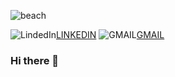 ![beach](https://cdn.wallpapersafari.com/8/86/dMuhLi.gif)

![LindedIn](https://tse4.mm.bing.net/th?id=OIP.DgVNhFcvWWSCxJpVWsry4wHaHV&pid=Api&P=0)[LINKEDIN](https://www.linkedin.com/in/sandrasmithdev1548/)
![GMAIL](http://logos-download.com/wp-content/uploads/2016/05/Gmail_logo_icon.png)[GMAIL](sls2code2@gmail.com)

### Hi there 👋

<!--
**slsmi894/slsmi894** is a ✨ _special_ ✨ repository because its `README.md` (this file) appears on your GitHub profile.

Here are some ideas to get you started:

- 🔭 I’m currently working on ...
- 🌱 I’m currently learning ...
- 👯 I’m looking to collaborate on ...
- 🤔 I’m looking for help with ...
- 💬 Ask me about ...
- 📫 How to reach me: ...
- 😄 Pronouns: ...
- ⚡ Fun fact: ...
-->
